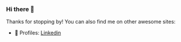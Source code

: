 ### Hi there 👋
Thanks for stopping by! You can also find me on other awesome sites:

- 💼 Profiles: [Linkedin](http://www.linkedin.com/in/han-phps)
